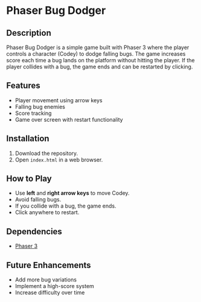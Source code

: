 # Phaser Bug Dodger

## Description
Phaser Bug Dodger is a simple game built with Phaser 3 where the player controls a character (Codey) to dodge falling bugs. The game increases score each time a bug lands on the platform without hitting the player. If the player collides with a bug, the game ends and can be restarted by clicking.

## Features
- Player movement using arrow keys
- Falling bug enemies
- Score tracking
- Game over screen with restart functionality

## Installation
1. Download the repository.
2. Open `index.html` in a web browser.

## How to Play
- Use **left** and **right arrow keys** to move Codey.
- Avoid falling bugs.
- If you collide with a bug, the game ends.
- Click anywhere to restart.

## Dependencies
- [Phaser 3](https://phaser.io/)

## Future Enhancements
- Add more bug variations
- Implement a high-score system
- Increase difficulty over time
